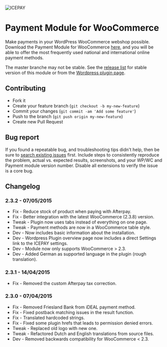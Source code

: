 ![ICEPAY](https://camo.githubusercontent.com/49043ebb42bd9b98941d6013761d4aadcd33f14f/68747470733a2f2f6963657061792e636f6d2f6e6c2f77702d636f6e74656e742f7468656d65732f6963657061792f696d616765732f6865616465722f6c6f676f2e737667)

# Payment Module for WooCommerce

Make payments in your WordPress WooCommerce webshop possible. Download the Payment Module for WooCommerce [here](https://github.com/icepay/WooCommerce/releases), and you will be able to offer the most frequently used national and international online payment methods.

The master branche may not be stable. See the [release list](https://github.com/icepay/WooCommerce/releases) for stable version of this module or from the [Wordpress plugin page](https://wordpress.org/plugins/icepay-woocommerce-online-payment-module/).

## Contributing ##

* Fork it
* Create your feature branch (`git checkout -b my-new-feature`)
* Commit your changes (`git commit -am 'Add some feature'`)
* Push to the branch (`git push origin my-new-feature`)
* Create new Pull Request

## Bug report ##

If you found a repeatable bug, and troubleshooting tips didn't help, then be sure to [search existing issues](https://github.com/icepay/WooCommerce/issues) first. Include steps to consistently reproduce the problem, actual vs. expected results, screenshots, and your WP/WC and Payment module version number. Disable all extensions to verify the issue is a core bug.

## Changelog ##

### 2.3.2 - 07/05/2015
* Fix - Reduce stock of product when paying with Afterpay.
* Fix - Better integration with the latest WooCommerce (2.3.8) version.
* Tweak - Plugin now uses tabs instead of everything on one page.
* Tweak - Payment methods are now in a WooCommerce table style.
* Dev - Now includes basic information about the installation.
* Dev - Wordpress Plugin overview page now includes a direct Settings link to the ICEPAY settings.
* Dev - Module now only supports WooCommerce > 2.3.
* Dev - Added German as supported language in the plugin (rough translation).

### 2.3.1 - 14/04/2015
* Fix - Removed the custom Afterpay tax correction.

### 2.3.0 - 07/04/2015
* Fix - Removed Friesland Bank from iDEAL payment method.
* Fix - Fixed postback matching issues in the result function.
* Fix - Translated hardcoded strings.
* Fix - Fixed some plugin hrefs that leads to permission denied errors.
* Tweak - Replaced old logo with new one.
* Tweak - Refactored Dutch and English translations from source files.
* Dev - Removed backwards compatibility for WooCommerce < 2.3.
